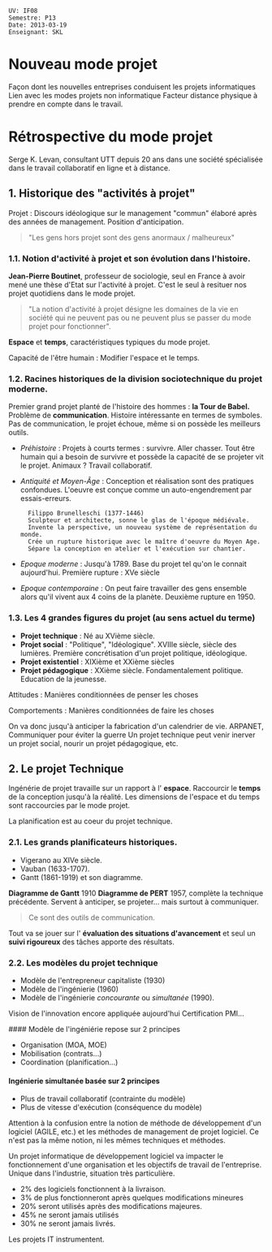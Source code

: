     UV: IF08
    Semestre: P13
    Date: 2013-03-19
    Enseignant: SKL

# Nouveau mode projet
Façon dont les nouvelles entreprises conduisent les projets informatiques
Lien avec les modes projets non informatique
Facteur distance physique à prendre en compte dans le travail.

# Rétrospective du mode projet
Serge K. Levan, consultant UTT depuis 20 ans dans une société spécialisée dans
le travail collaboratif en ligne et à distance.

## 1. Historique des "activités à projet"

Projet
: Discours idéologique sur le management "commun" élaboré après des
années de management. Position d'anticipation.

> "Les gens hors projet sont des gens anormaux / malheureux"

### 1.1. Notion d'activité à projet et son évolution dans l'histoire.
**Jean-Pierre Boutinet**, professeur de sociologie, seul en France à avoir mené
une thèse d'Etat sur l'activité à projet. C'est le seul à resituer nos projet
quotidiens dans le mode projet.

> "La notion d'activité à projet désigne les domaines de la vie en société qui
ne peuvent pas ou ne peuvent plus se passer du mode projet pour fonctionner".

**Espace** et **temps**, caractéristiques typiques du mode projet.

Capacité de l'être humain : Modifier l'espace et le temps.

### 1.2. Racines historiques de la division sociotechnique du projet moderne.
Premier grand projet planté de l'histoire des hommes : **la Tour de Babel.**
Problème de **communication**. Histoire intéressante en termes de symboles.
Pas de communication, le projet échoue, même si on possède les meilleurs
outils.

- *Préhistoire* : Projets à courts termes : survivre. Aller chasser. Tout être
  humain qui a besoin de survivre et possède la capacité de se projeter vit le
  projet. Animaux ? Travail collaboratif.

- *Antiquité et Moyen-Âge* : Conception et réalisation sont des pratiques
  confondues. L'oeuvre est conçue comme un auto-engendrement par essais-erreurs.

        Filippo Brunelleschi (1377-1446)
        Sculpteur et architecte, sonne le glas de l'époque médiévale.
        Invente la perspective, un nouveau système de représentation du monde.
        Crée un rupture historique avec le maître d'oeuvre du Moyen Age.
        Sépare la conception en atelier et l'exécution sur chantier.

- *Epoque moderne* : Jusqu'à 1789. Base du projet tel qu'on le connait
  aujourd'hui. Première rupture : XVe siècle

- *Epoque contemporaine* : On peut faire travailler des gens ensemble alors
  qu'il vivent aux 4 coins de la planète. Deuxième rupture en 1950.


### 1.3. Les 4 grandes figures du projet (au sens actuel du terme)
- **Projet technique** : Né au XVième siècle.
- **Projet social** : "Politique", "Idéologique". XVIIIe siècle, siècle des
  lumières. Première concrétisation d'un projet politique, idéologique.
- **Projet existentiel** : XIXième et XXième siècles
- **Projet pédagogique** : XXième siècle. Fondamentalement politique. Education
  de la jeunesse.

Attitudes
: Manières conditionnées de penser les choses

Comportements
: Manières conditionnées de faire les choses

On va donc jusqu'à anticiper la fabrication d'un calendrier de vie.
ARPANET, Communiquer pour éviter la guerre
Un projet technique peut venir inerver un projet social, nourir un projet
pédagogique, etc.

## 2. Le projet Technique
Ingénérie de projet travaille sur un rapport à l' **espace**.
Raccourcir le **temps** de la conception jusqu'à la réalité.
Les dimensions de l'espace et du temps sont raccourcies par le mode projet.

La planification est au coeur du projet technique.

### 2.1. Les grands planificateurs historiques.
- Vigerano au XIVe siècle.
- Vauban (1633-1707).
- Gantt (1861-1919) et son diagramme.

**Diagramme de Gantt** 1910
**Diagramme de PERT** 1957, complète la technique précédente.
Servent à anticiper, se projeter... mais surtout à communiquer.

> Ce sont des outils de communication.

Tout va se jouer sur l' **évaluation des situations d'avancement** et seul un
**suivi rigoureux** des tâches apporte des résultats.

### 2.2. Les modèles du projet technique
- Modèle de l'entrepreneur capitaliste (1930)
- Modèle de l'ingénierie (1960)
- Modèle de l'ingénierie *concourante* ou *simultanée* (1990).

Vision de l'innovation encore appliquée aujourd'hui
Certification PMI...

#### Modèle de l'ingéniérie repose sur 2 principes
- Organisation (MOA, MOE)
- Mobilisation (contrats...)
- Coordination (planification...)

#### Ingénierie simultanée basée sur 2 principes
- Plus de travail collaboratif (contrainte du modèle)
- Plus de vitesse d'exécution (conséquence du modèle)

Attention à la confusion entre la notion de méthode de développement d'un
logiciel (AGILE, etc.) et les méthodes de management de projet logiciel. Ce
n'est pas la même notion, ni les mêmes techniques et méthodes.

Un projet informatique de développement logiciel va impacter le fonctionnement
d'une organisation et les objectifs de travail de l'entreprise. Unique dans
l'industrie, situation très particulière.

* 2% des logiciels fonctionnent à la livraison.
* 3% de plus fonctionneront après quelques modifications mineures
* 20% seront utilisés après des modifications majeures.
* 45% ne seront jamais utilisés
* 30% ne seront jamais livrés.

Les projets IT instrumentent.

